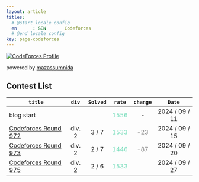 ```yaml
---
layout: article
titles:
  # @start locale config
  en      : &EN       Codeforces
  # @end locale config
key: page-codeforces
---
```


[![CodeForces Profile](https://cf.leed.at?id=yuris)](https://codeforces.com/profile/yuris)
<p>powered by <a href="https://github.com/mazassumnida/mazacofo">mazassumnida</a></p>

<h2>Contest List</h2>

| `title` | `div` | `Solved` | `rate` | `change` | `Date` |
| --- |  :---: | :---: | :---: | :---: | :---: |
| blog start | || <span style="color:#77DDBB">1556</span> | - | 2024 / 09 / 11 |
| <a href="./972.html">Codeforces Round 972</a> | div. 2  |  3 / 7 | <span style="color:#77DDBB">1533</span> | <span style="color:gray">-23</span> | 2024 / 09 / 15 |
| <a href="./973">Codeforces Round 973</a> | div. 2  |  2 / 7 | <span style="color:#77DDBB">1446</span> | <span style="color:gray">-87</span> | 2024 / 09 / 20 |
| <a href="./975">Codeforces Round 975</a> | div. 2  |  2 / 6 | <span style="color:#77DDBB">1533</span> | <span style="color:gray"></span> | 2024 / 09 / 27 |

